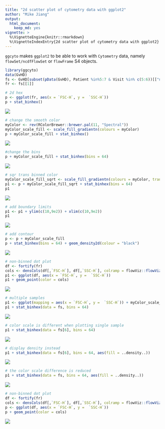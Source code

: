 ```yaml
---
title: "2d scatter plot of cytometry data with ggplot2"
author: "Mike Jiang"
output:
  html_document:
    keep_md: yes
vignette: >    
  %\VignetteEngine{knitr::rmarkdown}
  %\VignetteIndexEntry{2d scatter plot of cytometry data with ggplot2}        
---
```




`ggcyto` makes `ggplot2` to be able to work with `Cytometry` data, namely `flowSet/ncdfFlowSet` or `flowFrame` S4 objects.



```r
library(ggcyto)
data(GvHD)
fs <- GvHD[subset(pData(GvHD), Patient %in%5:7 & Visit %in% c(5:6))[["name"]]]
fr <- fs[[1]]
```


```r
# 2d hex
p <- ggplot(fr, aes(x = `FSC-H`, y =  `SSC-H`))
p + stat_binhex()
```

![](ggplot.flowSet.2d_files/figure-html/unnamed-chunk-3-1.svg)<!-- -->

```r
# change the smooth color 
myColor <- rev(RColorBrewer::brewer.pal(11, "Spectral"))
myColor_scale_fill <- scale_fill_gradientn(colours = myColor)
p + myColor_scale_fill + stat_binhex()
```

![](ggplot.flowSet.2d_files/figure-html/unnamed-chunk-3-2.svg)<!-- -->

```r
#change the bins
p + myColor_scale_fill + stat_binhex(bins = 64)
```

![](ggplot.flowSet.2d_files/figure-html/unnamed-chunk-3-3.svg)<!-- -->

```r
# sqr trans binned color
myColor_scale_fill_sqrt <- scale_fill_gradientn(colours = myColor, trans = "sqrt")
p1 <- p + myColor_scale_fill_sqrt + stat_binhex(bins = 64)
p1
```

![](ggplot.flowSet.2d_files/figure-html/unnamed-chunk-3-4.svg)<!-- -->

```r
# add boundary limits
p1 <- p1 + ylim(c(10,9e2)) + xlim(c(10,9e2))   
p1
```

![](ggplot.flowSet.2d_files/figure-html/unnamed-chunk-3-5.svg)<!-- -->

```r
# add contour
p <- p + myColor_scale_fill
p + stat_binhex(bins = 64) + geom_density2d(colour = "black")
```

![](ggplot.flowSet.2d_files/figure-html/unnamed-chunk-3-6.svg)<!-- -->

```r
# non-binned dot plot
df <- fortify(fr)
cols <- densCols(df[,`FSC-H`], df[,`SSC-H`], colramp = flowViz::flowViz.par.get("argcolramp"))
p1 <- ggplot(df, aes(x = `FSC-H`, y =  `SSC-H`))
p1 + geom_point(color = cols) 
```

![](ggplot.flowSet.2d_files/figure-html/unnamed-chunk-3-7.svg)<!-- -->

```r
# multiple samples
p1 <- ggplot(mapping = aes(x = `FSC-H`, y =  `SSC-H`)) + myColor_scale_fill + facet_grid(Patient~Visit)
p1 + stat_binhex(data = fs, bins = 64)
```

![](ggplot.flowSet.2d_files/figure-html/unnamed-chunk-3-8.svg)<!-- -->

```r
# color scale is different when plotting single sample
p1 + stat_binhex(data = fs[6], bins = 64)
```

![](ggplot.flowSet.2d_files/figure-html/unnamed-chunk-3-9.svg)<!-- -->

```r
# display density instead
p1 + stat_binhex(data = fs[6], bins = 64, aes(fill = ..density..))
```

![](ggplot.flowSet.2d_files/figure-html/unnamed-chunk-3-10.svg)<!-- -->

```r
# the color scale difference is reduced
p1 + stat_binhex(data = fs, bins = 64, aes(fill = ..density..))
```

![](ggplot.flowSet.2d_files/figure-html/unnamed-chunk-3-11.svg)<!-- -->

```r
# non-binned dot plot
df <- fortify(fr)
cols <- densCols(df[,`FSC-H`], df[,`SSC-H`], colramp = flowViz::flowViz.par.get("argcolramp"))
p <- ggplot(df, aes(x = `FSC-H`, y =  `SSC-H`))
p + geom_point(color = cols) 
```

![](ggplot.flowSet.2d_files/figure-html/unnamed-chunk-3-12.svg)<!-- -->

